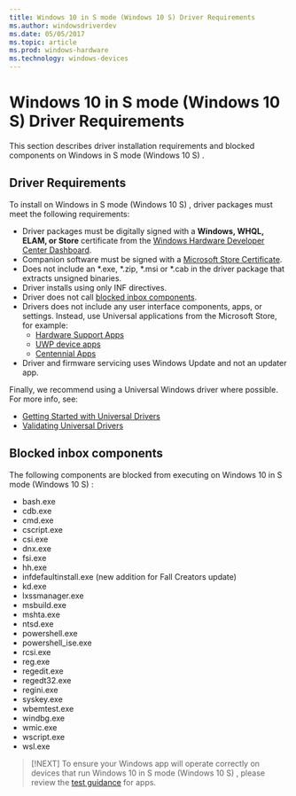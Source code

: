 ```yaml
---
title: Windows 10 in S mode (Windows 10 S) Driver Requirements
ms.author: windowsdriverdev
ms.date: 05/05/2017
ms.topic: article
ms.prod: windows-hardware
ms.technology: windows-devices
---
```


# Windows 10 in S mode (Windows 10 S) Driver Requirements

This section describes driver installation requirements and blocked components on Windows in S mode (Windows 10 S) .  

## Driver Requirements

To install on Windows in S mode (Windows 10 S) , driver packages must meet the following requirements:

-   Driver packages must be digitally signed with a **Windows, WHQL, ELAM, or Store** certificate from the [Windows Hardware Developer Center Dashboard](https://aka.ms/DevCenterPortal).
-   Companion software must be signed with a [Microsoft Store Certificate](https://docs.microsoft.com/windows/uwp/publish/the-app-certification-process).
-   Does not include an \*.exe, \*.zip, \*.msi or \*.cab in the driver package that extracts unsigned binaries.
-   Driver installs using only INF directives.
-   Driver does not call [blocked inbox components](#blocked-inbox-components).
-   Drivers does not include any user interface components, apps, or settings.  Instead, use Universal applications from the Microsoft Store, for example:
    *  [Hardware Support Apps](https://docs.microsoft.com/windows-hardware/drivers/devapps/hardware-access-for-universal-windows-platform-apps)
    *  [UWP device apps](https://docs.microsoft.com/windows-hardware/drivers/devapps/meet-uwp-device-apps)
    *  [Centennial Apps](https://developer.microsoft.com/windows/bridges/desktop)
-   Driver and firmware servicing uses Windows Update and not an updater app.

Finally, we recommend using a Universal Windows driver where possible.  For more info, see:

-   [Getting Started with Universal Drivers](https://docs.microsoft.com/windows-hardware/drivers/develop/getting-started-with-universal-drivers)
-   [Validating Universal Drivers](https://docs.microsoft.com/windows-hardware/drivers/develop/validating-universal-drivers)

## Blocked inbox components

The following components are blocked from executing on Windows 10 in S mode (Windows 10 S) :

-   bash.exe
-   cdb.exe
-   cmd.exe
-   cscript.exe
-   csi.exe
-   dnx.exe
-   fsi.exe
-   hh.exe
-   infdefaultinstall.exe (new addition for Fall Creators update)
-   kd.exe
-   lxssmanager.exe
-   msbuild.exe
-   mshta.exe
-   ntsd.exe
-   powershell.exe
-   powershell_ise.exe
-   rcsi.exe
-   reg.exe
-   regedit.exe  
-   regedt32.exe
-   regini.exe
-   syskey.exe
-   wbemtest.exe
-   windbg.exe
-   wmic.exe
-   wscript.exe
-   wsl.exe

> [!NEXT]
> To ensure your Windows app will operate correctly on devices that run Windows 10 in S mode (Windows 10 S) , please review the [test guidance](https://docs.microsoft.com/en-us/windows/uwp/porting/desktop-to-uwp-test-windows-s) for apps. 
